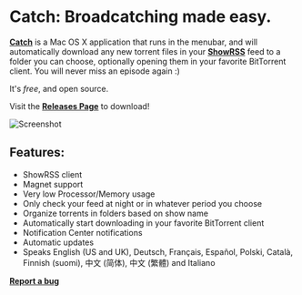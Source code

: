 Catch: Broadcatching made easy.
=====

**[Catch](http://www.giorgiocalderolla.com/index.html#catch)** is a Mac OS X application that runs in the menubar, and will automatically download any new torrent files in your **[ShowRSS](http://showrss.karmorra.info/)** feed to a folder you can choose, optionally opening them in your favorite BitTorrent client. You will never miss an episode again :)

It's *free*, and open source.

Visit the **[Releases Page](https://github.com/mipstian/catch/releases)** to download!

![Screenshot](http://www.giorgiocalderolla.com/img/catch_banner.png?)

Features:
---------

  * ShowRSS client
  * Magnet support
  * Very low Processor/Memory usage
  * Only check your feed at night or in whatever period you choose
  * Organize torrents in folders based on show name
  * Automatically start downloading in your favorite BitTorrent client
  * Notification Center notifications
  * Automatic updates
  * Speaks English (US and UK), Deutsch, Français, Español, Polski, Català, Finnish (suomi), 中文 (简体), 中文 (繁體) and Italiano

**[Report a bug](https://github.com/mipstian/catch/issues)**
